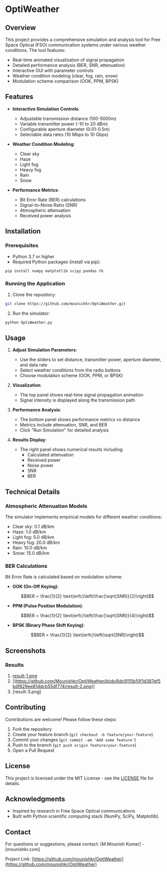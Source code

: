 # OptiWeather

## Overview

This project provides a comprehensive simulation and analysis tool for Free Space Optical (FSO) communication systems under various weather conditions. The tool features:

- Real-time animated visualization of signal propagation
- Detailed performance analysis (BER, SNR, attenuation)
- Interactive GUI with parameter controls
- Weather condition modeling (clear, fog, rain, snow)
- Modulation scheme comparison (OOK, PPM, BPSK)

## Features

- **Interactive Simulation Controls**:
  - Adjustable transmission distance (100-5000m)
  - Variable transmitter power (-10 to 20 dBm)
  - Configurable aperture diameter (0.01-0.5m)
  - Selectable data rates (10 Mbps to 10 Gbps)

- **Weather Condition Modeling**:
  - Clear sky
  - Haze
  - Light fog
  - Heavy fog
  - Rain
  - Snow

- **Performance Metrics**:
  - Bit Error Rate (BER) calculations
  - Signal-to-Noise Ratio (SNR)
  - Atmospheric attenuation
  - Received power analysis

## Installation

### Prerequisites

- Python 3.7 or higher
- Required Python packages (install via pip):

```bash
pip install numpy matplotlib scipy pandas tk
```

### Running the Application

1. Clone the repository:
```bash
git clone https://github.com/mounishkr/OptiWeather.git
```

2. Run the simulator:
```bash
python OptiWeather.py
```

## Usage

1. **Adjust Simulation Parameters**:
   - Use the sliders to set distance, transmitter power, aperture diameter, and data rate
   - Select weather conditions from the radio buttons
   - Choose modulation scheme (OOK, PPM, or BPSK)

2. **Visualization**:
   - The top panel shows real-time signal propagation animation
   - Signal intensity is displayed along the transmission path

3. **Performance Analysis**:
   - The bottom panel shows performance metrics vs distance
   - Metrics include attenuation, SNR, and BER
   - Click "Run Simulation" for detailed analysis

4. **Results Display**:
   - The right panel shows numerical results including:
     - Calculated attenuation
     - Received power
     - Noise power
     - SNR
     - BER

## Technical Details

### Atmospheric Attenuation Models

The simulator implements empirical models for different weather conditions:

- Clear sky: 0.1 dB/km
- Haze: 1.0 dB/km
- Light fog: 5.0 dB/km
- Heavy fog: 20.0 dB/km
- Rain: 10.0 dB/km
- Snow: 15.0 dB/km

### BER Calculations

Bit Error Rate is calculated based on modulation scheme:

- **OOK (On-Off Keying)**:
  ```math
  BER = \frac{1}{2} \text{erfc}\left(\frac{\sqrt{SNR}}{2}\right)
  ```

- **PPM (Pulse Position Modulation)**:
  ```math
  BER = \frac{1}{2} \text{erfc}\left(\frac{\sqrt{SNR}}{4}\right)
  ```

- **BPSK (Binary Phase Shift Keying)**:
  ```math
  BER = \frac{1}{2} \text{erfc}\left(\sqrt{SNR}\right)
  ```

## Screenshots

### Results 

1. [result-1.png](https://github.com/Mounishkr/OptiWeather/blob/5a790c687be1ae952096b511e78387a684ccf71f/result-3.png)
2. [(https://github.com/Mounishkr/OptiWeather/blob/6dc9115b10f1d387ef5bdf829ee81ddcb55df774/result-2.png)]
3. [result-3.png]


## Contributing

Contributions are welcome! Please follow these steps:

1. Fork the repository
2. Create your feature branch (`git checkout -b feature/your-feature`)
3. Commit your changes (`git commit -am 'Add some feature'`)
4. Push to the branch (`git push origin feature/your-feature`)
5. Open a Pull Request

## License

This project is licensed under the MIT License - see the [LICENSE](LICENSE) file for details.

## Acknowledgments

- Inspired by research in Free Space Optical communications
- Built with Python scientific computing stack (NumPy, SciPy, Matplotlib)

## Contact

For questions or suggestions, please contact:
[M.Mounish Kumar] - [mounishkr.com]

Project Link: [https://github.com/mounishkr/OptiWeather](https://github.com/mounishkr/OptiWeather)
